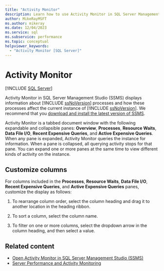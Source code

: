 ```yaml
---
title: "Activity Monitor"
description: Learn how to use Activity Monitor in SQL Server Management Studio to display information about SQL Server processes and how these processes affect the current instance of SQL Server.
author: MikeRayMSFT
ms.author: mikeray
ms.date: 12/04/2023
ms.service: sql
ms.subservice: performance
ms.topic: conceptual
helpviewer_keywords:
  - "Activity Monitor [SQL Server]"
---
```

# Activity Monitor
 [!INCLUDE [SQL Server](../../includes/applies-to-version/sqlserver.md)]

Activity Monitor in SQL Server Management Studio (SSMS) displays information about [!INCLUDE [ssNoVersion](../../includes/ssnoversion-md.md)] processes and how these processes affect the current instance of [!INCLUDE [ssNoVersion](../../includes/ssnoversion-md.md)]. We recommend that you [download and install the latest version of SSMS](../../ssms/download-sql-server-management-studio-ssms.md).
  
Activity Monitor is a tabbed document window with the following expandable and collapsible panes: **Overview**, **Processes**, **Resource Waits**, **Data File I/O**, **Recent Expensive Queries**, and **Active Expensive Queries**. When any pane is expanded, Activity Monitor queries the instance for information. When a pane is collapsed, all querying activity stops for that pane. You can  expand one or more panes at the same time to view different kinds of activity on the instance.  
 
## Customize columns
For columns included in the **Processes**, **Resource Waits**, **Data File I/O**, **Recent Expensive Queries**, and **Active Expensive Queries** panes, customize the display as follows:  
  
1. To rearrange column order, select the column heading and drag it to another location in the heading ribbon.  
  
1. To sort a column, select the column name.  
  
1. To filter on one or more columns, select the dropdown arrow in the column heading, and then select a value.  

## Related content

- [Open Activity Monitor in SQL Server Management Studio (SSMS)](open-activity-monitor-sql-server-management-studio.md)
- [Server Performance and Activity Monitoring](../performance/server-performance-and-activity-monitoring.md)
